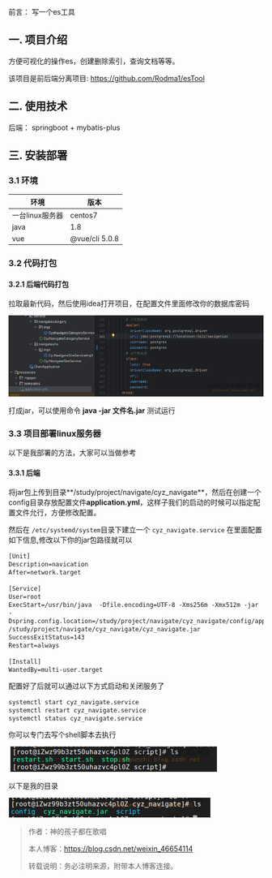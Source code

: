 前言： 写一个es工具


## 一. 项目介绍

方便可视化的操作es，创建删除索引，查询文档等等。

该项目是前后端分离项目:  https://github.com/Rodma1/esTool

## 二. 使用技术

后端： springboot + mybatis-plus  

## 三. 安装部署

### 3.1 环境



| 环境            | 版本           |
| --------------- | -------------- |
| 一台linux服务器 | centos7        |
| java            | 1.8            |
| vue             | @vue/cli 5.0.8 |

### 3.2 代码打包

#### 3.2.1 后端代码打包

拉取最新代码，然后使用idea打开项目，在配置文件里面修改你的数据库密码

![image-20231013112625345](image/image-20231013112625345.png)



打成jar，可以使用命令   **java -jar 文件名.jar**  测试运行

### 3.3 项目部署linux服务器

以下是我部署的方法，大家可以当做参考

#### 3.3.1 后端

将jar包上传到目录**/study/project/navigate/cyz_navigate**，然后在创建一个config目录存放配置文件**application.yml**，这样子我们的启动的时候可以指定配置文件允行，方便修改配置。



然后在 `/etc/systemd/system`目录下建立一个 `cyz_navigate.service` 在里面配置如下信息,修改以下你的jar包路径就可以

```shell
[Unit]
Description=navication
After=network.target

[Service]
User=root
ExecStart=/usr/bin/java  -Dfile.encoding=UTF-8 -Xms256m -Xmx512m -jar   -Dspring.config.location=/study/project/navigate/cyz_navigate/config/application.yml /study/project/navigate/cyz_navigate/cyz_navigate.jar
SuccessExitStatus=143
Restart=always

[Install]
WantedBy=multi-user.target
```

配置好了后就可以通过以下方式启动和关闭服务了

```shell
systemctl start cyz_navigate.service
systemctl restart cyz_navigate.service
systemctl status cyz_navigate.service
```

你可以专门去写个shell脚本去执行

![image-20240924102414936](image/image-20240924102414936.png)



以下是我的目录

![image-20240924102433585](image/image-20240924102433585.png)



> 作者：神的孩子都在歌唱
>
> 本人博客：https://blog.csdn.net/weixin_46654114
>
> 转载说明：务必注明来源，附带本人博客连接。
